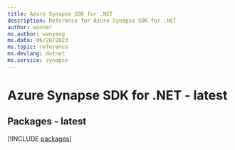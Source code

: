 ```yaml
---
title: Azure Synapse SDK for .NET
description: Reference for Azure Synapse SDK for .NET
author: wonner
ms.author: wanyang
ms.data: 06/28/2023
ms.topic: reference
ms.devlang: dotnet
ms.service: synapse
---
```

# Azure Synapse SDK for .NET - latest
## Packages - latest
[!INCLUDE [packages](synapse-index.md)]